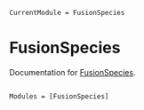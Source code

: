 ```@meta
CurrentModule = FusionSpecies
```

# FusionSpecies

Documentation for [FusionSpecies](https://github.com/jguterl/FusionSpecies.jl).

```@index
```

```@autodocs
Modules = [FusionSpecies]
```
